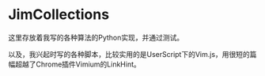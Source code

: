 # JimCollections
这里存放着我写的各种算法的Python实现，并通过测试。

以及，我兴起时写的各种脚本，比较实用的是UserScript下的Vim.js，用很短的篇幅超越了Chrome插件Vimium的LinkHint。
